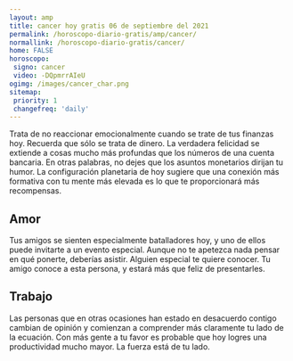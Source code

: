 ```yaml
---
layout: amp
title: cancer hoy gratis 06 de septiembre del 2021 
permalink: /horoscopo-diario-gratis/amp/cancer/
normallink: /horoscopo-diario-gratis/cancer/
home: FALSE
horoscopo:
 signo: cancer
 video: -DQpmrrAIeU
ogimg: /images/cancer_char.png
sitemap:
 priority: 1
 changefreq: 'daily'
---
```



Trata de no reaccionar emocionalmente cuando se trate de tus finanzas hoy. Recuerda que sólo se trata de dinero. La verdadera felicidad se extiende a cosas mucho más profundas que los números de una cuenta bancaria. En otras palabras, no dejes que los asuntos monetarios dirijan tu humor. La configuración planetaria de hoy sugiere que una conexión más formativa con tu mente más elevada es lo que te proporcionará más recompensas.

## Amor

Tus amigos se sienten especialmente batalladores hoy, y uno de ellos puede invitarte a un evento especial. Aunque no te apetezca nada pensar en qué ponerte, deberías asistir. Alguien especial te quiere conocer. Tu amigo conoce a esta persona, y estará más que feliz de presentarles.

## Trabajo

Las personas que en otras ocasiones han estado en desacuerdo contigo cambian de opinión y comienzan a comprender más claramente tu lado de la ecuación. Con más gente a tu favor es probable que hoy logres una productividad mucho mayor. La fuerza está de tu lado.